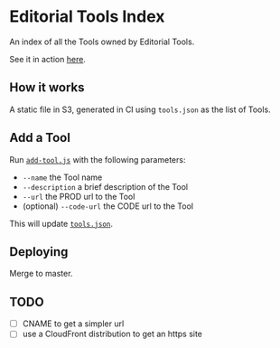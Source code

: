 # Editorial Tools Index

An index of all the Tools owned by Editorial Tools.

See it in action [here](https://tools-gutools-co-uk.s3-eu-west-1.amazonaws.com/index.html).

## How it works
A static file in S3, generated in CI using `tools.json` as the list of Tools.

## Add a Tool
Run [`add-tool.js`](./add-tool.js) with the following parameters:

- `--name` the Tool name
- `--description` a brief description of the Tool
- `--url` the PROD url to the Tool
-  (optional) `--code-url` the CODE url to the Tool

This will update [`tools.json`](./tools.json).

## Deploying
Merge to master.

## TODO
- [ ] CNAME to get a simpler url
- [ ] use a CloudFront distribution to get an https site
